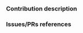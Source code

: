 <!--
The RIOT community cares a lot about code quality.
Therefore, before describing what your contribution is about, we would like
you to make sure that your modifications are compliant with the RIOT
coding conventions, see https://github.com/RIOT-OS/RIOT/wiki/Coding-conventions.
-->

### Contribution description

<!--
Put here the description of your contribution:
- describe which part(s) of RIOT is (are) involved
- if it's a bug fix, describe the bug that it solves and how it is solved
- you can also give more information to reviewers about how to test your changes
-->


### Issues/PRs references

<!--
Examples: Fixes #1234. See also #5678. Depends on PR #9876.
Please use keywords (e.g., fixes, resolve) with link the issues you resolved,
this way they will be automatically closed when your pull request is merged.
See https://help.github.com/articles/closing-issues-using-keywords/.
-->